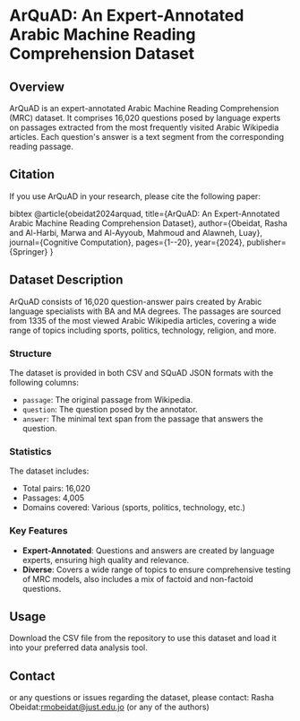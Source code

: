 # ArQuAD: An Expert-Annotated Arabic Machine Reading Comprehension Dataset

## Overview

ArQuAD is an expert-annotated Arabic Machine Reading Comprehension (MRC) dataset. It comprises 16,020 questions posed by language experts on passages extracted from the most frequently visited Arabic Wikipedia articles. Each question's answer is a text segment from the corresponding reading passage.

## Citation


If you use ArQuAD in your research, please cite the following paper:

bibtex
@article{obeidat2024arquad,
  title={ArQuAD: An Expert-Annotated Arabic Machine Reading Comprehension Dataset},
  author={Obeidat, Rasha and Al-Harbi, Marwa and Al-Ayyoub, Mahmoud and Alawneh, Luay},
  journal={Cognitive Computation},
  pages={1--20},
  year={2024},
  publisher={Springer}
}
## Dataset Description

ArQuAD consists of 16,020 question-answer pairs created by Arabic language specialists with BA and MA degrees. The passages are sourced from 1335 of the most viewed Arabic Wikipedia articles, covering a wide range of topics including sports, politics, technology, religion, and more.

### Structure

The dataset is provided in both CSV and SQuAD JSON formats with the following columns:
- `passage`: The original passage from Wikipedia.
- `question`: The question posed by the annotator.
- `answer`: The minimal text span from the passage that answers the question.

### Statistics

The dataset includes:
- Total pairs: 16,020
- Passages: 4,005
- Domains covered: Various (sports, politics, technology, etc.)

### Key Features

- **Expert-Annotated**: Questions and answers are created by language experts, ensuring high quality and relevance.
- **Diverse**: Covers a wide range of topics to ensure comprehensive testing of MRC models, also includes a mix of factoid and non-factoid questions.

## Usage

Download the CSV file from the repository to use this dataset and load it into your preferred data analysis tool.


## Contact

or any questions or issues regarding the dataset, please contact:
Rasha Obeidat:rmobeidat@just.edu.jo (or any of the authors)


